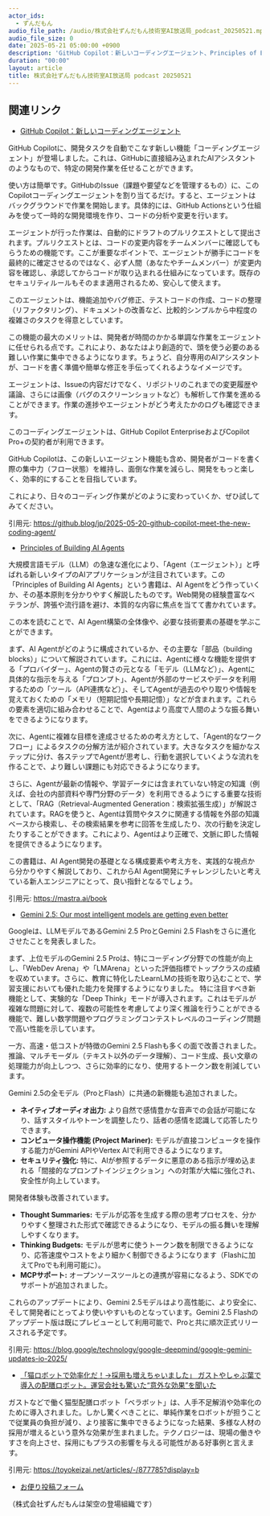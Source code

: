 ```yaml
---
actor_ids:
  - ずんだもん
audio_file_path: /audio/株式会社ずんだもん技術室AI放送局_podcast_20250521.mp3
audio_file_size: 0
date: 2025-05-21 05:00:00 +0900
description: 'GitHub Copilot：新しいコーディングエージェント、Principles of Building AI Agents、Gemini 2.5: Our most intelligent models are getting even better、「猫ロボットで効率化だ！→採用も増えちゃいました」  ガストやしゃぶ葉で導入の配膳ロボット。運営会社も驚いた“意外な効果”を聞いた'
duration: "00:00"
layout: article
title: 株式会社ずんだもん技術室AI放送局 podcast 20250521
---
```


## 関連リンク


- [GitHub Copilot：新しいコーディングエージェント](https://github.blog/jp/2025-05-20-github-copilot-meet-the-new-coding-agent/)  


GitHub Copilotに、開発タスクを自動でこなす新しい機能「コーディングエージェント」が登場しました。これは、GitHubに直接組み込まれたAIアシスタントのようなもので、特定の開発作業を任せることができます。

使い方は簡単です。GitHubのIssue（課題や要望などを管理するもの）に、このCopilotコーディングエージェントを割り当てるだけ。すると、エージェントはバックグラウンドで作業を開始します。具体的には、GitHub Actionsという仕組みを使って一時的な開発環境を作り、コードの分析や変更を行います。

エージェントが行った作業は、自動的にドラフトのプルリクエストとして提出されます。プルリクエストとは、コードの変更内容をチームメンバーに確認してもらうための機能です。ここが重要なポイントで、エージェントが勝手にコードを最終的に確定させるのではなく、必ず人間（あなたやチームメンバー）が変更内容を確認し、承認してからコードが取り込まれる仕組みになっています。既存のセキュリティルールもそのまま適用されるため、安心して使えます。

このエージェントは、機能追加やバグ修正、テストコードの作成、コードの整理（リファクタリング）、ドキュメントの改善など、比較的シンプルから中程度の複雑さのタスクを得意としています。

この機能の最大のメリットは、開発者が時間のかかる単調な作業をエージェントに任せられる点です。これにより、あなたはより創造的で、頭を使う必要のある難しい作業に集中できるようになります。ちょうど、自分専用のAIアシスタントが、コードを書く準備や簡単な修正を手伝ってくれるようなイメージです。

エージェントは、Issueの内容だけでなく、リポジトリのこれまでの変更履歴や議論、さらには画像（バグのスクリーンショットなど）も解析して作業を進めることができます。作業の進捗やエージェントがどう考えたかのログも確認できます。

このコーディングエージェントは、GitHub Copilot EnterpriseおよびCopilot Pro+の契約者が利用できます。

GitHub Copilotは、この新しいエージェント機能も含め、開発者がコードを書く際の集中力（フロー状態）を維持し、面倒な作業を減らし、開発をもっと楽しく、効率的にすることを目指しています。

これにより、日々のコーディング作業がどのように変わっていくか、ぜひ試してみてください。

引用元: https://github.blog/jp/2025-05-20-github-copilot-meet-the-new-coding-agent/


- [Principles of Building AI Agents](https://mastra.ai/book)  


大規模言語モデル（LLM）の急速な進化により、「Agent（エージェント）」と呼ばれる新しいタイプのAIアプリケーションが注目されています。この「Principles of Building AI Agents」という書籍は、AI Agentをどう作っていくか、その基本原則を分かりやすく解説したものです。Web開発の経験豊富なベテランが、誇張や流行語を避け、本質的な内容に焦点を当てて書かれています。

この本を読むことで、AI Agent構築の全体像や、必要な技術要素の基礎を学ぶことができます。

まず、AI Agentがどのように構成されているか、その主要な「部品（building blocks）」について解説されています。これには、Agentに様々な機能を提供する「プロバイダー」、Agentの賢さの元となる「モデル（LLMなど）」、Agentに具体的な指示を与える「プロンプト」、Agentが外部のサービスやデータを利用するための「ツール（API連携など）」、そしてAgentが過去のやり取りや情報を覚えておくための「メモリ（短期記憶や長期記憶）」などが含まれます。これらの要素を適切に組み合わせることで、Agentはより高度で人間のような振る舞いをできるようになります。

次に、Agentに複雑な目標を達成させるための考え方として、「Agent的なワークフロー」によるタスクの分解方法が紹介されています。大きなタスクを細かなステップに分け、各ステップでAgentが思考し、行動を選択していくような流れを作ることで、より難しい課題にも対応できるようになります。

さらに、Agentが最新の情報や、学習データには含まれていない特定の知識（例えば、会社の内部資料や専門分野のデータ）を利用できるようにする重要な技術として、「RAG（Retrieval-Augmented Generation：検索拡張生成）」が解説されています。RAGを使うと、Agentは質問やタスクに関連する情報を外部の知識ベースから検索し、その検索結果を参考に回答を生成したり、次の行動を決定したりすることができます。これにより、Agentはより正確で、文脈に即した情報を提供できるようになります。

この書籍は、AI Agent開発の基礎となる構成要素や考え方を、実践的な視点から分かりやすく解説しており、これからAI Agent開発にチャレンジしたいと考えている新人エンジニアにとって、良い指針となるでしょう。

引用元: https://mastra.ai/book


- [Gemini 2.5: Our most intelligent models are getting even better](https://blog.google/technology/google-deepmind/google-gemini-updates-io-2025/)  


Googleは、LLMモデルであるGemini 2.5 ProとGemini 2.5 Flashをさらに進化させたことを発表しました。

まず、上位モデルのGemini 2.5 Proは、特にコーディング分野での性能が向上し、「WebDev Arena」や「LMArena」といった評価指標でトップクラスの成績を収めています。さらに、教育に特化したLearnLMの技術を取り込むことで、学習支援においても優れた能力を発揮するようになりました。
特に注目すべき新機能として、実験的な「Deep Think」モードが導入されます。これはモデルが複雑な問題に対して、複数の可能性を考慮してより深く推論を行うことができる機能で、難しい数学問題やプログラミングコンテストレベルのコーディング問題で高い性能を示しています。

一方、高速・低コストが特徴のGemini 2.5 Flashも多くの面で改善されました。推論、マルチモーダル（テキスト以外のデータ理解）、コード生成、長い文章の処理能力が向上しつつ、さらに効率的になり、使用するトークン数を削減しています。

Gemini 2.5の全モデル（ProとFlash）に共通の新機能も追加されました。
*   **ネイティブオーディオ出力:** より自然で感情豊かな音声での会話が可能になり、話すスタイルやトーンを調整したり、話者の感情を認識して応答したりできます。
*   **コンピュータ操作機能 (Project Mariner):** モデルが直接コンピュータを操作する能力がGemini APIやVertex AIで利用できるようになります。
*   **セキュリティ強化:** 特に、AIが参照するデータに悪意のある指示が埋め込まれる「間接的なプロンプトインジェクション」への対策が大幅に強化され、安全性が向上しています。

開発者体験も改善されています。
*   **Thought Summaries:** モデルが応答を生成する際の思考プロセスを、分かりやすく整理された形式で確認できるようになり、モデルの振る舞いを理解しやすくなります。
*   **Thinking Budgets:** モデルが思考に使うトークン数を制限できるようになり、応答速度やコストをより細かく制御できるようになります（Flashに加えてProでも利用可能に）。
*   **MCPサポート:** オープンソースツールとの連携が容易になるよう、SDKでのサポートが追加されました。

これらのアップデートにより、Gemini 2.5モデルはより高性能に、より安全に、そして開発者にとってより使いやすいものとなっています。Gemini 2.5 Flashのアップデート版は既にプレビューとして利用可能で、Proと共に順次正式リリースされる予定です。

引用元: https://blog.google/technology/google-deepmind/google-gemini-updates-io-2025/


- [「猫ロボットで効率化だ！→採用も増えちゃいました」  ガストやしゃぶ葉で導入の配膳ロボット。運営会社も驚いた“意外な効果”を聞いた](https://toyokeizai.net/articles/-/877785?display=b)  


ガストなどで働く猫型配膳ロボット「ベラボット」は、人手不足解消や効率化のために導入されました。しかし驚くべきことに、単純作業をロボットが担うことで従業員の負担が減り、より接客に集中できるようになった結果、多様な人材の採用が増えるという意外な効果が生まれました。テクノロジーは、現場の働きやすさを向上させ、採用にもプラスの影響を与える可能性がある好事例と言えます。

引用元: https://toyokeizai.net/articles/-/877785?display=b



- [お便り投稿フォーム](https://forms.gle/ffg4JTfqdiqK62qf9)

（株式会社ずんだもんは架空の登場組織です）
